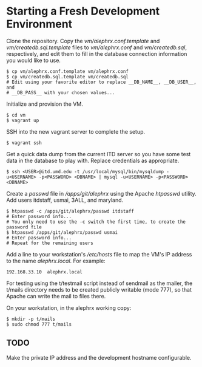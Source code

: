 Starting a Fresh Development Environment
========================================

Clone the repository. Copy the *vm/alephrx.conf.template* and
*vm/createdb.sql.template* files to *vm/alephrx.conf* and *vm/createdb.sql*,
respectively, and edit them to fill in the database connection information you
would like to use.

    $ cp vm/alephrx.conf.template vm/alephrx.conf
    $ cp vm/createdb.sql.template vm/createdb.sql
    # Edit using your favorite editor to replace __DB_NAME__, __DB_USER__, and
    # __DB_PASS__ with your chosen values...

Initialize and provision the VM.

    $ cd vm
    $ vagrant up

SSH into the new vagrant server to complete the setup.

    $ vagrant ssh

Get a quick data dump from the current ITD server so you have some test data in
the database to play with. Replace credentials as appropriate.

    $ ssh <USER>@itd.umd.edu -t /usr/local/mysql/bin/mysqldump -u<USERNAME> -p<PASSWORD> <DBNAME> | mysql -u<USERNAME> -p<PASSWORD> <DBNAME>

Create a *passwd* file in */apps/git/alephrx* using the Apache *htpasswd*
utility. Add users itdstaff, usmai, 3ALL, and maryland.

    $ htpasswd -c /apps/git/alephrx/passwd itdstaff
    # Enter password info...
    # You only need to use the -c switch the first time, to create the password file
    $ htpasswd /apps/git/alephrx/passwd usmai
    # Enter password info...
    # Repeat for the remaining users

Add a line to your workstation's */etc/hosts* file to map the VM's IP address to
the name *alephrx.local*. For example:

    192.168.33.10  alephrx.local

For testing using the t/testmail script instead of sendmail as the mailer, the
t/mails directory needs to be created publicly writable (mode 777), so that
Apache can write the mail to files there.

On your workstation, in the alephrx working copy:

    $ mkdir -p t/mails
    $ sudo chmod 777 t/mails

TODO
----

Make the private IP address and the development hostname configurable.
